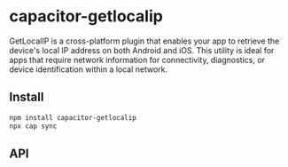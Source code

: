 # capacitor-getlocalip

GetLocalIP is a cross-platform plugin that enables your app to retrieve the device's local IP address on both Android and iOS. This utility is ideal for apps that require network information for connectivity, diagnostics, or device identification within a local network.

## Install

```bash
npm install capacitor-getlocalip
npx cap sync
```

## API

<docgen-index></docgen-index>

<docgen-api>
<!-- run docgen to generate docs from the source -->
<!-- More info: https://github.com/ionic-team/capacitor-docgen -->
</docgen-api>
